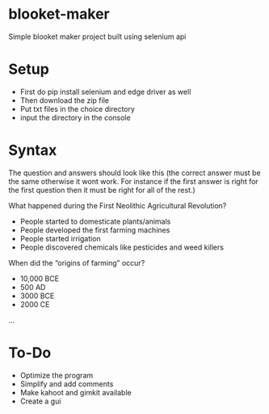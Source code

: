 # blooket-maker
Simple blooket maker project built using selenium api

# Setup

* First do pip install selenium and edge driver as well
* Then download the zip file
* Put txt files in the choice directory
* input the directory in the console
# Syntax
The question and answers should look like this (the correct answer must be the same otherwise it wont work. For instance if the first answer is right for the first question then it must be right for all of the rest.)

What happened during the First Neolithic Agricultural Revolution?
* People started to domesticate plants/animals
* People developed the first farming machines
* People started irrigation
* People discovered chemicals like pesticides and weed killers

When did the “origins of farming” occur?
* 10,000 BCE
* 500 AD
* 3000 BCE
* 2000 CE

...

# To-Do

* Optimize the program
* Simplify and add comments
* Make kahoot and gimkit available
* Create a gui
